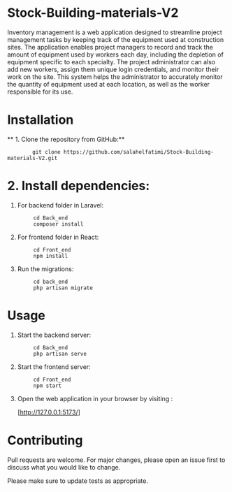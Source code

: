 # Stock-Building-materials-V2

Inventory management is a web application designed to streamline project management tasks by keeping track of the equipment used at construction sites. The application enables project managers to record and track the amount of equipment used by workers each day, including the depletion of equipment specific to each specialty. The project administrator can also add new workers, assign them unique login credentials, and monitor their work on the site. This system helps the administrator to accurately monitor the quantity of equipment used at each location, as well as the worker responsible for its use.

# Installation

** 1. Clone the repository from GitHub:**

            git clone https://github.com/salahelfatimi/Stock-Building-materials-V2.git

# 2. Install dependencies:

1. For backend folder in Laravel:

            cd Back_end
            composer install

2. For frontend folder in React:

            cd Front_end
            npm install
 
3. Run the migrations:
 
            cd back_end
            php artisan migrate
 

# Usage

1. Start the backend server:

            cd Back_end
            php artisan serve

2. Start the frontend server:

            cd Front_end
            npm start

3. Open the web application in your browser by visiting :

      [http://127.0.0.1:5173/]

# Contributing

   Pull requests are welcome. For major changes, please open an issue first to discuss what you would like to change.

   Please make sure to update tests as appropriate.

